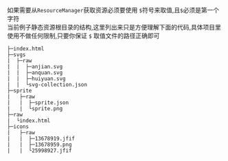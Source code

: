 如果需要从`ResourceManager`获取资源必须要使用 `$`符号来取值,且`$`必须是第一个字符  
当前例子静态资源根目录的结构,这里列出来只是方便理解下面的代码,具体项目里使用不做任何限制,只要你保证 `$` 取值文件的路径正确即可
```
├─index.html
├─svgs
|  ├─raw
|  |  ├─anjian.svg
|  |  ├─anquan.svg
|  |  ├─huiyuan.svg
|  |  └svg-collection.json
├─sprite
|   ├─raw
|   |  ├─sprite.json
|   |  └sprite.png
├─raw
|  └index.html
├─icons
|   ├─raw
|   |  ├─13678919.jfif
|   |  ├─13678959.png
|   |  └25998927.jfif
```